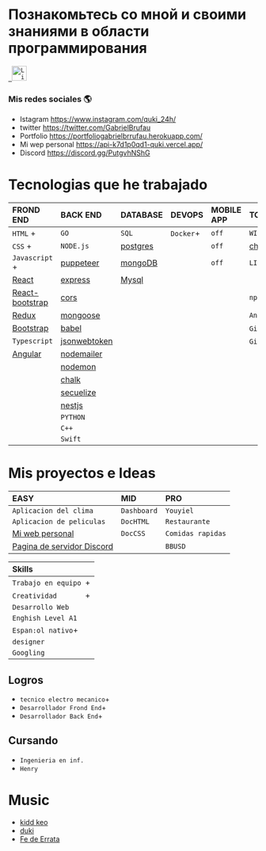 
# Познакомьтесь со мной и своими знаниями в области программирования


<p align="left">
  <code><a href="https://www.linkedin.com/in/gabriel-nestor-brufau-a504871b9/" target="_blank"> <img src="https://res.cloudinary.com/dlexbrcrv/image/upload/v1621273442/Proyects/linkedin_1_wfivod.svg" alt="Linkedin" height="30"/></a></code>
   
   
### Mis redes sociales 🌎 
- Istagram https://www.instagram.com/quki_24h/ 
- twitter https://twitter.com/GabrielBrufau
- Portfolio https://portfoliogabrielbrrufau.herokuapp.com/
- Mi wep personal https://api-k7d1p0qd1-quki.vercel.app/
- Discord https://discord.gg/PutgvhNShG


# Tecnologias que he trabajado
| FROND END          | BACK END        | DATABASE   | DEVOPS  | MOBILE APP | TOOLS         |
| :--------          |:-------         | :------    | :-------|:---------- |:----------    |
| `HTML` +           |   `GO`          |  `SQL`     |`Docker`+|   `off`    |`WINDOWS`      |
| `CSS` +            | `NODE.js`       |[postgres]()|         | `off`      |[chocolatey]() |
|`Javascript` +      |[puppeteer]()    |[mongoDB]() |         |`off`       | `LINUX`       |
| [React]()          |[express]()      |[Mysql]()|  |         |            |[ubuntu]()     |
| [React-bootstrap]()|[cors]()         |            |         |            |`npm`          |
|[Redux]()           |[mongoose]()     |            |         |            |`Andoid`       |
|[Bootstrap]()       |[babel]()        |            |         |            |`Git`+         |
|`Typescript`        |[jsonwebtoken]() |            |         |            |`GibHub`+      |
| [Angular]()        |[nodemailer]()   |            |         |            |               |
|                    |[nodemon]()      |
|                    |[chalk]()        |
|                    |[secuelize]()    |
|                    |[nestjs]()       |
|                    |`PYTHON`
|                    |`C++` |
|                    |`Swift` |

# Mis proyectos e Ideas
|EASY                      |MID           |PRO   
| :--------                |:-------      | :------
|`Aplicacion del clima`    |`Dashboard`   |`Youyiel`
|`Aplicacion de peliculas` |`DocHTML`     |`Restaurante`
|[Mi web personal](https://api-k7d1p0qd1-quki.vercel.app/)             |`DocCSS`      |`Comidas rapidas`
|[Pagina de servidor Discord](https://devkill.herokuapp.com/)||`BBUSD`



| Skills                         |    
| :-----------------------       | 
| `Trabajo en equipo `+          |                                  
| `Creatividad       `+          |  
| `Desarrollo Web   `            |
| `Enghish Level A1`             |
| `Espan:ol nativo`+             |
| `designer`                     |
|`Googling`                      |
 


 
 ## Logros
  - `tecnico electro mecanico`+
  - `Desarrollador Frond End`+
  - `Desarrollador Back End`+
 
   
 ## Cursando 
 - `Ingenieria en inf.`
 - `Henry`
 
 
 
 
 
# Music
 - [kidd keo]()
 - [duki]()
 - [Fe de Errata]()
 








